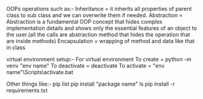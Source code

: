 OOPs operations such as:-
 Inheritance = it inherits all properties of parent class to sub class and we can overwrite them if needed.
 Abstraction = Abstraction is a fundamental OOP concept that hides complex implementation details and shows only the essential features of an object to the user.(all the calls are abstraction method that hides the operation that are inside methods)
 Encapsulation = wrapping of method and data like that in class

 virtual environment setup:-
 For virtual environment
To create = python -m venv "env name"
To deactivate = deactivate
To activate = "env name"\Scripts\activate.bat

Other things like:-
pip list 
pip install "package name"
ls
pip install -r requirements.txt
 
